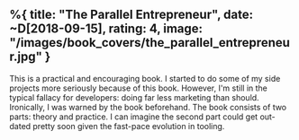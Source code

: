 %{
  title: "The Parallel Entrepreneur",
  date: ~D[2018-09-15],
  rating: 4,
  image: "/images/book_covers/the_parallel_entrepreneur.jpg"
}
---

This is a practical and encouraging book. I started to do some of my side projects more seriously because of this book. However, I'm still in the typical fallacy for developers: doing far less marketing than should. Ironically, I was warned by the book beforehand. The book consists of two parts: theory and practice. I can imagine the second part could get out-dated pretty soon given the fast-pace evolution in tooling.
